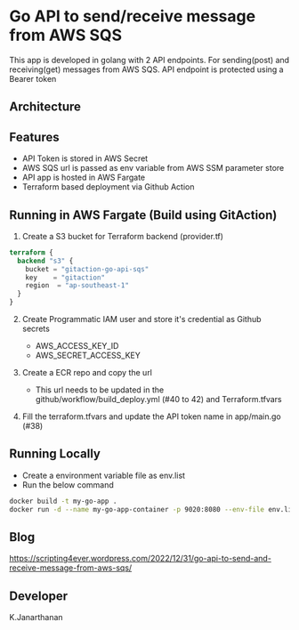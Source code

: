 # Go API to send/receive message from AWS SQS
This app is developed in golang with 2 API endpoints. For sending(post) and receiving(get) messages from AWS SQS. API endpoint is protected using a Bearer token

## Architecture

## Features
* API Token is stored in AWS Secret
* AWS SQS url is passed as env variable from AWS SSM parameter store
* API app is hosted in AWS Fargate
* Terraform based deployment via Github Action

## Running in AWS Fargate (Build using GitAction)
1. Create a S3 bucket for Terraform backend (provider.tf)
```terraform
terraform {
  backend "s3" {
    bucket = "gitaction-go-api-sqs"
    key    = "gitaction"
    region  = "ap-southeast-1"
  }
}
```

2. Create Programmatic IAM user and store it's credential as Github secrets
    * AWS_ACCESS_KEY_ID
    * AWS_SECRET_ACCESS_KEY

3. Create a ECR repo and copy the url
    * This url needs to be updated in the github/workflow/build_deploy.yml (#40 to 42) and Terraform.tfvars

4. Fill the terraform.tfvars and update the API token name in app/main.go (#38)

## Running Locally 
* Create a environment variable file as env.list
* Run the below command
``` bash
docker build -t my-go-app .
docker run -d --name my-go-app-container -p 9020:8080 --env-file env.list my-go-app
```

## Blog 
https://scripting4ever.wordpress.com/2022/12/31/go-api-to-send-and-receive-message-from-aws-sqs/

## Developer
K.Janarthanan